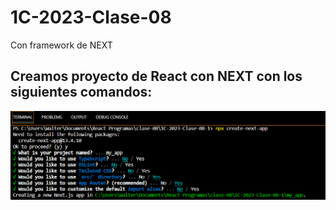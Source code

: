 # 1C-2023-Clase-08
Con framework de NEXT
## Creamos proyecto de React con NEXT con los siguientes comandos:

<img src="./DOC/imagen.png"> 
